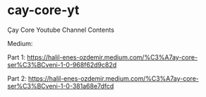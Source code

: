 # cay-core-yt

Çay Core Youtube Channel Contents

Medium:

Part 1: https://halil-enes-ozdemir.medium.com/%C3%A7ay-core-ser%C3%BCveni-1-0-968f62d9c82d

Part 2: https://halil-enes-ozdemir.medium.com/%C3%A7ay-core-ser%C3%BCveni-1-0-381a68e7dfcd
